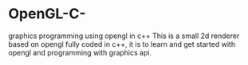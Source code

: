 # OpenGL-C-
graphics programming using opengl in c++
This is a small 2d renderer based on opengl fully coded in c++, it is to learn and get started with opengl and programming with graphics api.
